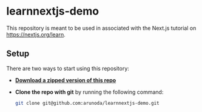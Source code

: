 # learnnextjs-demo

This repository is meant to be used in associated with the Next.js tutorial on https://nextjs.org/learn.

## Setup

There are two ways to start using this repository:

- [**Download a zipped version of this repo**](https://github.com/arunoda/learnnextjs-demo/archive/getting-started.zip)

- **Clone the repo with git** by running the following command:
  ```bash
  git clone git@github.com:arunoda/learnnextjs-demo.git
  ```
